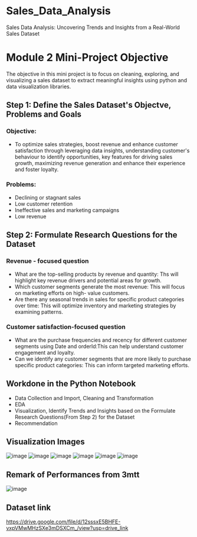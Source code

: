 # Sales_Data_Analysis
Sales Data Analysis: Uncovering Trends and Insights from a Real-World Sales Dataset

# Module 2 Mini-Project Objective
The objective in this mini project is to focus on cleaning, exploring, and visualizing a sales dataset to extract meaningful insights using python and data visualization libraries.

## Step 1: Define the Sales Dataset's Objectve, Problems and Goals
### Objective:
- To optimize sales strategies, boost revenue and enhance customer satisfaction through leveraging data insights, understanding customer's behaviour to identify opportunities, key features for driving sales growth, maximizing revenue generation and enhance their experience and foster loyalty.
  
### Problems:
- Declining or stagnant sales
- Low customer retention
- Ineffective sales and marketing campaigns
- Low revenue

## Step 2: Formulate Research Questions for the Dataset
### Revenue - focused question
- What are the top-selling products by revenue and quantity: Ths will highlight key revenue drivers and potential areas for growth.
- Which customer segments generate the most revenue: This will focus on marketing efforts on high- value customers.
- Are there any seasonal trends in sales for specific product categories over time: This will optimize inventory and marketing strategies by examining patterns.
  
### Customer satisfaction-focused question
- What are the purchase frequencies and recency for different customer segments using Date and orderId:This can help understand customer engagement and loyalty.
- Can we identify any customer segments that are more likely to purchase specific product categories: This can inform targeted marketing efforts.

## Workdone in the Python Notebook
- Data Collection and Import, Cleaning and Transformation
- EDA
- Visualization, Identify Trends and Insights based on the Formulate Research Questions(From Step 2) for the Dataset
- Recommendation

## Visualization Images
![image](https://github.com/user-attachments/assets/06de9299-2399-4433-837f-0bb85342c2d7)
![image](https://github.com/user-attachments/assets/d9772547-d09c-43fa-a20c-f5797c95d23e)
![image](https://github.com/user-attachments/assets/b24f250a-a3ec-4750-93d0-89880054a379)
![image](https://github.com/user-attachments/assets/2acf43b4-e1cd-4e7d-879d-bb865b03b4a2)
![image](https://github.com/user-attachments/assets/46794e36-b9ee-46d2-87e5-7a4d4ca5e087)
![image](https://github.com/user-attachments/assets/d96ca12f-1d62-4f0e-99ea-5369e7f34203)

## Remark of Performances from 3mtt
![image](https://github.com/user-attachments/assets/1f0559f3-fc7b-4614-ba6f-bf381faca52e)

## Dataset link
https://drive.google.com/file/d/12sssxE5BHFE-vxpVMwMHzSXe3mDSXCm_/view?usp=drive_link








  
